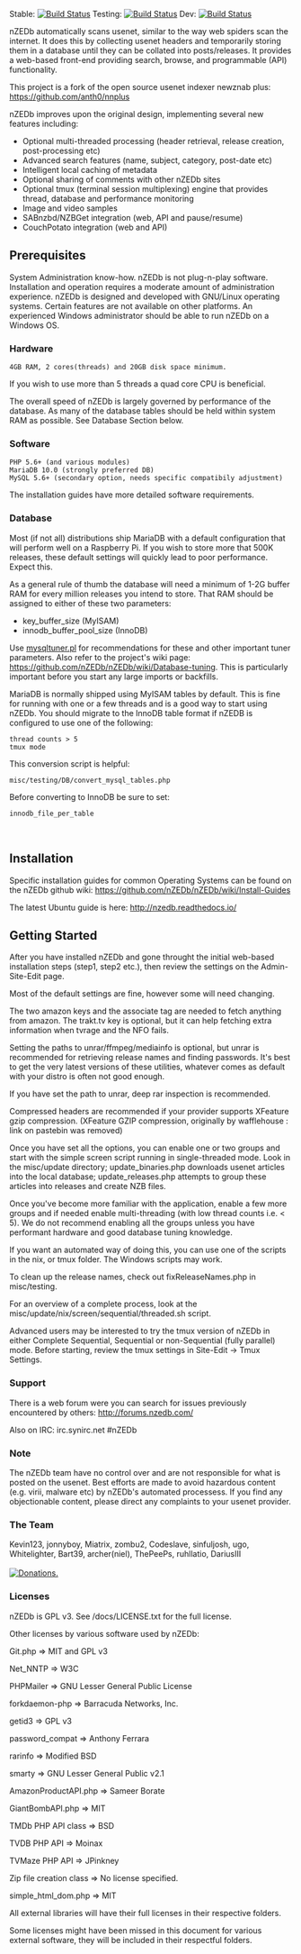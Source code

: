 Stable: [![Build Status](https://travis-ci.org/nZEDb/nZEDb.svg?branch=0.x)](https://travis-ci.org/nZEDb/nZEDb)  Testing: [![Build Status](https://travis-ci.org/nZEDb/nZEDb.svg?branch=Latest-testing)](https://travis-ci.org/nZEDb/nZEDb)  Dev: [![Build Status](https://travis-ci.org/nZEDb/nZEDb.svg?branch=dev)](https://travis-ci.org/nZEDb/nZEDb)

nZEDb automatically scans usenet, similar to the way web spiders scan the internet. It does this by collecting usenet headers and temporarily storing them in a database until they can be collated into posts/releases. It provides a web-based front-end providing search, browse, and programmable (API) functionality.

This project is a fork of the open source usenet indexer newznab plus: https://github.com/anth0/nnplus

nZEDb improves upon the original design, implementing several new features including:

- Optional multi-threaded processing (header retrieval, release creation, post-processing etc)
- Advanced search features (name, subject, category, post-date etc)
- Intelligent local caching of metadata
- Optional sharing of comments with other nZEDb sites
- Optional tmux (terminal session multiplexing) engine that provides thread, database and performance monitoring
- Image and video samples
- SABnzbd/NZBGet integration (web, API and pause/resume)
- CouchPotato integration (web and API)


## Prerequisites

System Administration know-how. nZEDb is not plug-n-play software. Installation and operation requires a moderate amount of administration experience. nZEDb is designed and developed with GNU/Linux operating systems. Certain features are not available on other platforms. An experienced Windows administrator should be able to run nZEDb on a Windows OS.

### Hardware

	4GB RAM, 2 cores(threads) and 20GB disk space minimum.

If you wish to use more than 5 threads a quad core CPU is beneficial.

The overall speed of nZEDb is largely governed by performance of the database. As many of the database tables should be held within system RAM as possible. See Database Section below.

### Software

	PHP 5.6+ (and various modules)
    MariaDB 10.0 (strongly preferred DB)
	MySQL 5.6+ (secondary option, needs specific compatibily adjustment)
The installation guides have more detailed software requirements.

### Database

Most (if not all) distributions ship MariaDB with a default configuration that will perform well on a Raspberry Pi. If you wish to store more that 500K releases, these default settings will quickly lead to poor performance. Expect this.

As a general rule of thumb the database will need a minimum of 1-2G buffer RAM for every million releases you intend to store. That RAM should be assigned to either of these two parameters:
- key_buffer_size			(MyISAM)
- innodb_buffer_pool_size	(InnoDB)

Use [mysqltuner.pl](http://mysqltuner.pl "MySQL tuner - Use it!") for recommendations for these and other important tuner parameters. Also refer to the project's wiki page: https://github.com/nZEDb/nZEDb/wiki/Database-tuning. This is particularly important before you start any large imports or backfills.

MariaDB is normally shipped using MyISAM tables by default. This is fine for running with one or a few threads and is a good way to start using nZEDb. You should migrate to the InnoDB table format if nZEDB is configured to use one of the following:

	thread counts > 5
	tmux mode

This conversion script is helpful:

	misc/testing/DB/convert_mysql_tables.php

Before converting to InnoDB be sure to set:

	innodb_file_per_table

<br>

## Installation

Specific installation guides for common Operating Systems can be found on the nZEDb github wiki: https://github.com/nZEDb/nZEDb/wiki/Install-Guides

The latest Ubuntu guide is here: http://nzedb.readthedocs.io/

## Getting Started

After you have installed nZEDb and gone throught the initial web-based installation steps (step1, step2 etc.), then review the settings on the Admin-Site-Edit page.

Most of the default settings are fine, however some will need changing.

The two amazon keys and the associate tag are needed to fetch anything from amazon. The trakt.tv key is optional, but it can help fetching extra information when tvrage and the NFO fails.

Setting the paths to unrar/ffmpeg/mediainfo is optional, but unrar is recommended for retrieving release names and finding passwords. It's best to get the very latest versions of these utilities, whatever comes as default with your distro is often not good enough.

If you have set the path to unrar, deep rar inspection is recommended.

Compressed headers are recommended if your provider supports XFeature gzip compression. (XFeature GZIP compression, originally by wafflehouse : link on pastebin was removed)

Once you have set all the options, you can enable one or two groups and start with the simple screen script running in single-threaded mode. Look in the misc/update directory; update_binaries.php downloads usenet articles into the local database; update_releases.php attempts to group these articles into releases and create NZB files.

Once you've become more familiar with the application, enable a few more groups and if needed enable multi-threading (with low thread counts i.e. < 5). We do not recommend enabling all the groups unless you have performant hardware and good database tuning knowledge.

If you want an automated way of doing this, you can use one of the scripts in the nix, or tmux folder. The Windows scripts may work.

To clean up the release names, check out fixReleaseNames.php in misc/testing.

For an overview of a complete process, look at the  misc/update/nix/screen/sequential/threaded.sh script.

Advanced users may be interested to try the tmux version of nZEDb in either Complete Sequential, Sequential or non-Sequential (fully parallel) mode. Before starting, review the tmux settings in Site-Edit -> Tmux Settings.


### Support

There is a web forum were you can search for issues previously encountered by others:
http://forums.nzedb.com/

Also on IRC: irc.synirc.net #nZEDb

### Note

The nZEDb team have no control over and are not responsible for what is posted on the usenet. Best efforts are made to avoid hazardous content (e.g. virii, malware etc) by nZEDb's automated processess. If you find any objectionable content, please direct any complaints to your usenet provider.

### The Team

Kevin123, jonnyboy, Miatrix, zombu2, Codeslave, sinfuljosh, ugo, Whitelighter, Bart39, archer(niel), ThePeePs, ruhllatio, DariusIII<br /><br />
<a href="https://flattr.com/submit/auto?user_id=nzedb&url=https%3A%2F%2Fgithub.com%2FnZEDb%2FnZEDb" target="_blank"><img src="//api.flattr.com/button/flattr-badge-large.png" alt="Donations." title="Donations." border="0"></a>

<p>

### Licenses

nZEDb is GPL v3. See /docs/LICENSE.txt for the full license.

Other licenses by various software used by nZEDb:

Git.php => MIT and GPL v3

Net_NNTP => W3C

PHPMailer => GNU Lesser General Public License

forkdaemon-php => Barracuda Networks, Inc.

getid3 => GPL v3

password_compat => Anthony Ferrara

rarinfo => Modified BSD

smarty => GNU Lesser General Public v2.1

AmazonProductAPI.php => Sameer Borate

GiantBombAPI.php => MIT

TMDb PHP API class => BSD

TVDB PHP API => Moinax

TVMaze PHP API => JPinkney

Zip file creation class => No license specified.

simple_html_dom.php => MIT

All external libraries will have their full licenses in their respective folders.

Some licenses might have been missed in this document for various external software, they will be included in their respectful folders.
